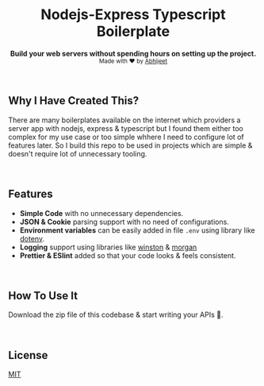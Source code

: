 <h1 align="center">Nodejs-Express Typescript Boilerplate</h1>

<p align="center">
  <b>Build your web servers without spending hours on setting up the project.</b></br>
  <sub>Made with ❤️ by <a href="https://github.com/abhijeetgurle">Abhijeet</a></sub>
</p>

<br>

## Why I Have Created This?

There are many boilerplates available on the internet which providers a server app with nodejs, express & typescript but I found them either too complex for my use case or too simple whhere I need to configure lot of features later. So I build this repo to be used in projects which are simple & doesn't require lot of unnecessary tooling.

<br>

## Features

- **Simple Code** with no unnecessary dependencies.
- **JSON & Cookie** parsing support with no need of configurations.
- **Environment variables** can be easily added in file `.env` using library like [dotenv](https://www.npmjs.com/package/dotenv).
- **Logging** support using libraries like [winston](https://www.npmjs.com/package/winston) & [morgan](https://www.npmjs.com/package/morgan)
- **Prettier & ESlint** added so that your code looks & feels consistent.

<br>

## How To Use It

Download the zip file of this codebase & start writing your APIs 🎉.

<br>

## License

[MIT](/LICENSE)

